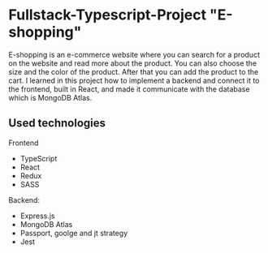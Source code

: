 # Fullstack-Typescript-Project "E-shopping"

E-shopping is an e-commerce website where you can search for a product on the website and read more about the product. You can also choose the size and the color of the product. After that you can add the product to the cart.
I learned in this project how to implement a backend and connect it to the frontend, built in React, and made it communicate with the database which is MongoDB Atlas.

## Used technologies

Frontend

- TypeScript
- React 
- Redux
- SASS

Backend:

- Express.js
- MongoDB Atlas
- Passport, goolge and jt strategy
- Jest

